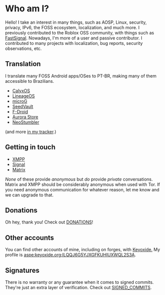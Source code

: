 # Who am I?
Hello! I take an interest in many things, such as AOSP, Linux, security, privacy, IPv6, the FOSS ecosystem, localization, and much more.
I previously contributed to the Roblox OSS community, with things such as [FastSignal](https://github.com/rblxutils/fastsignal).
Nowadays, I'm more of a user and passive contributor. I contributed to many projects with localization, bug reports, security observations, etc.

## Translation
I translate many FOSS Android apps/OSes to PT-BR, making many of them accessible to Brazilians.

  * [CalyxOS](https://calyxos.org)
  * [LineageOS](https://lineageos.org)
  * [microG](https://microg.org)
  * [SeedVault](https://github.com/seedvault-app/seedvault)
  * [F-Droid](https://f-droid.org)
  * [Aurora Store](https://auroraoss.com)
  * [NeoStumbler](https://github.com/mjaakko/NeoStumbler)

(and more [in my tracker](https://codeberg.org/lucasmz/translation-suggestions/issues).)

## Getting in touch
* [XMPP](xmpp:lucasmz@conversations.im?omemo-sid-1816914948=79dd479374a1afa3e86e5dcf868443f82256b89229960bac9f27185c74b75e33;omemo-sid-2107531358=915fb36445dc132224e1f2642e4928eacc355b09814214f36efa96f0999a216c)
* [Signal](https://signal.me/#eu/Vg5FoFZ1pxkbrlAj71Mhzf6tTCTVVzo64l-EAkPTXAE3c15ulS1P67BByq8p9rrI)
* [Matrix](https://matrix.to/#/@lucasmz:tchncs.de)

*None* of these provide *anonymous* but *do* provide *private* conversations. Matrix and XMPP should be considerably anonymous when used with Tor. If you need anonymous communication for whatever reason, let me know and we can upgrade to that.

## Donations
Oh hey, thank you! Check out [DONATIONS](DONATIONS.md)!

## Other accounts
You can find other accounts of mine, including on forges, with [Keyoxide.](https://keyoxide.org) My profile is [aspe:keyoxide.org:ILQQJ6G5YJXGFKUHIUXWQL2S3A](https://keyoxide.org/aspe:keyoxide.org:ILQQJ6G5YJXGFKUHIUXWQL2S3A).

## Signatures
There is no warranty or any guarantee when it comes to signed commits. They're just an extra layer of verification. Check out [SIGNED_COMMITS](SIGNED_COMMITS.md).
